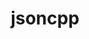 ---
title: "jsoncpp"
layout: cache
categories: [package, v0.22.1]
meta: {"versions": ["1.9.5"], "compilers": ["gcc@=11.1.0", "gcc@=11.4.0", "gcc@=9.4.0", "msvc@=19.39.33523"], "oss": ["ubuntu20.04", "ubuntu22.04", "windows10.0.20348"], "platforms": ["linux", "windows"], "targets": ["neoverse_v1", "ppc64le", "x86_64", "x86_64_v3"], "stacks": ["data-vis-sdk", "e4s", "e4s-neoverse_v1", "e4s-power", "e4s-rocm-external", "root", "windows-vis"], "num_specs": 6, "num_specs_by_stack": {"e4s-power": 1, "root": 6, "data-vis-sdk": 2, "e4s-neoverse_v1": 1, "e4s": 1, "e4s-rocm-external": 1, "windows-vis": 1}}
spec_details: [{"hash": "p35vdycwmta7tue5zjhyld6crsc4h2o5", "compiler": "gcc@=9.4.0", "versions": ["1.9.5"], "os": "ubuntu20.04", "platform": "linux", "target": "ppc64le", "variants": ["build_system=cmake", "build_type=Release", "generator=make", "~ipo"], "stacks": ["e4s-power", "root"], "size": "-", "tarball": "https://binaries.spack.io/releases/v0.22.1/build_cache/linux-ubuntu20.04-ppc64le/gcc-9.4.0/jsoncpp-1.9.5/linux-ubuntu20.04-ppc64le-gcc-9.4.0-jsoncpp-1.9.5-p35vdycwmta7tue5zjhyld6crsc4h2o5.spack"}, {"hash": "mpjetfssn34vmtpze6qcyq2mjpl5nmht", "compiler": "gcc@=11.1.0", "versions": ["1.9.5"], "os": "ubuntu20.04", "platform": "linux", "target": "x86_64_v3", "variants": ["build_system=meson", "buildtype=release", "default_library=shared", "~strip"], "stacks": ["root", "data-vis-sdk"], "size": "-", "tarball": "https://binaries.spack.io/releases/v0.22.1/build_cache/linux-ubuntu20.04-x86_64_v3/gcc-11.1.0/jsoncpp-1.9.5/linux-ubuntu20.04-x86_64_v3-gcc-11.1.0-jsoncpp-1.9.5-mpjetfssn34vmtpze6qcyq2mjpl5nmht.spack"}, {"hash": "dziob4pc5igppx2qlkzpquapb7mkoc7t", "compiler": "gcc@=11.1.0", "versions": ["1.9.5"], "os": "ubuntu20.04", "platform": "linux", "target": "x86_64_v3", "variants": ["build_system=meson", "buildtype=release", "default_library=shared", "~strip"], "stacks": ["root", "data-vis-sdk"], "size": "-", "tarball": "https://binaries.spack.io/releases/v0.22.1/build_cache/linux-ubuntu20.04-x86_64_v3/gcc-11.1.0/jsoncpp-1.9.5/linux-ubuntu20.04-x86_64_v3-gcc-11.1.0-jsoncpp-1.9.5-dziob4pc5igppx2qlkzpquapb7mkoc7t.spack"}, {"hash": "pqvmit6zjyecmhqh4zceg2s3qhss2rs7", "compiler": "gcc@=11.4.0", "versions": ["1.9.5"], "os": "ubuntu22.04", "platform": "linux", "target": "neoverse_v1", "variants": ["build_system=cmake", "build_type=Release", "generator=make", "~ipo"], "stacks": ["e4s-neoverse_v1", "root"], "size": "-", "tarball": "https://binaries.spack.io/releases/v0.22.1/build_cache/linux-ubuntu22.04-neoverse_v1/gcc-11.4.0/jsoncpp-1.9.5/linux-ubuntu22.04-neoverse_v1-gcc-11.4.0-jsoncpp-1.9.5-pqvmit6zjyecmhqh4zceg2s3qhss2rs7.spack"}, {"hash": "xg54k2tkkvb23m74rb4owzbegygslje4", "compiler": "gcc@=11.4.0", "versions": ["1.9.5"], "os": "ubuntu22.04", "platform": "linux", "target": "x86_64_v3", "variants": ["build_system=cmake", "build_type=Release", "generator=make", "~ipo"], "stacks": ["e4s", "root", "e4s-rocm-external"], "size": "-", "tarball": "https://binaries.spack.io/releases/v0.22.1/build_cache/linux-ubuntu22.04-x86_64_v3/gcc-11.4.0/jsoncpp-1.9.5/linux-ubuntu22.04-x86_64_v3-gcc-11.4.0-jsoncpp-1.9.5-xg54k2tkkvb23m74rb4owzbegygslje4.spack"}, {"hash": "6y5ty4rb27sdwtnnino7koxufish3jga", "compiler": "msvc@=19.39.33523", "versions": ["1.9.5"], "os": "windows10.0.20348", "platform": "windows", "target": "x86_64", "variants": ["build_system=cmake", "build_type=Release", "generator=ninja", "~ipo"], "stacks": ["root", "windows-vis"], "size": "-", "tarball": "https://binaries.spack.io/releases/v0.22.1/build_cache/windows-windows10.0.20348-x86_64/msvc-19.39.33523/jsoncpp-1.9.5/windows-windows10.0.20348-x86_64-msvc-19.39.33523-jsoncpp-1.9.5-6y5ty4rb27sdwtnnino7koxufish3jga.spack"}]
---